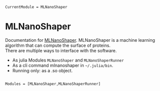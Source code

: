 ```@meta
CurrentModule = MLNanoShaper
```

# MLNanoShaper

Documentation for [MLNanoShaper](https://github.com/hack-hard/MLNanoShaper.jl). MLNanoShaper is a machine learning algorithm that can compute the surface of proteins.  
There are multiple ways to interface with the software.
- As julia Modules `MLNanoShaper` and `MLNanoShaperRunner`
- As a cli command mlnanoshaper in `~/.julia/bin`.
- Running only: as a .so object.
```@index
```

```@autodocs
Modules = [MLNanoShaper,MLNanoShaperRunner]
```

